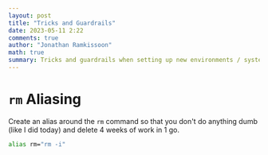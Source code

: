 ```yaml
---
layout: post
title: "Tricks and Guardrails"
date: 2023-05-11 2:22
comments: true
author: "Jonathan Ramkissoon"
math: true
summary: Tricks and guardrails when setting up new environments / systems
---
```


# `rm` Aliasing

Create an alias around the `rm` command so that you don't do anything dumb (like I did today) and delete 4 weeks of work in 1 go. 

```bash
alias rm="rm -i"
```

# 